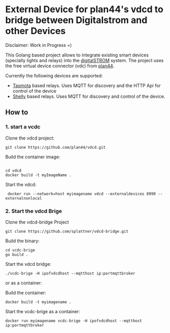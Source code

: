 # External Device for plan44's vdcd to bridge between Digitalstrom and other Devices

Disclaimer: Work in Progress =)

This Golang based project allows to integrate existing smart devices (specially lights and relays) into the [digitalSTROM](https://www.digitalstrom.com/) system. The project uses the free virtual device connector (vdc) from [plan44](https://github.com/plan44/vdcd).

Currently the following devices are supported:
* [Tasmota](https://github.com/plan44/vdcd) based relays. Uses MQTT for discovery and the HTTP Api for control of the device
* [Shelly](https://shelly.cloud/) based relays. Uses MQTT for discovery and control of the device.


## How to

### 1. start a vcdc

Clone the vdcd project:

`git clone https://github.com/plan44/vdcd.git`

Build the container image:

```

cd vdcd
docker build -t myImageName .
```

Start the vdcd:

```
 docker run --network=host myimagename vdcd --externaldevices 8999 --externalnonlocal
```

### 2. Start the vdcd Brige

Clone the vdcd-bridge Project

`git clone https://github.com/splattner/vdcd-bridge.git`

Build the binary:

```
cd vcdc-brige
go build .
```

Start the vdcd bridge:

`./vcdc-brige -H ipofvdcdhost --mqtthost ip:portmqttbroker`

or as a container:

Build the container:

`docker build -t myimagename .`

Start the vcdc-brige as a container:

`docker run myimagename vcdc-brige -H ipofvdcdhost --mqtthost ip:portmqttbroker`